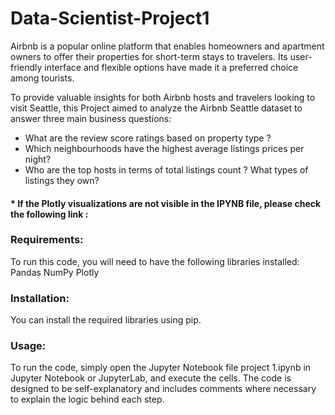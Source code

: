 # Data-Scientist-Project1

Airbnb is a popular online platform that enables homeowners and apartment owners to offer their properties for short-term stays to travelers. Its user-friendly interface and flexible options have made it a preferred choice among tourists.


To provide valuable insights for both Airbnb hosts and travelers looking to visit Seattle, this Project aimed to analyze the Airbnb Seattle dataset to answer three main business questions:
- What are the review score ratings based on property type ?
- Which neighbourhoods have the highest average listings prices per night?
- Who are the top hosts in terms of total listings count ? What types of listings they own?

#### * If the Plotly visualizations are not visible in the IPYNB file, please check the following link : 

### Requirements:
To run this code, you will need to have the following libraries installed:
Pandas
NumPy
Plotly

### Installation:
You can install the required libraries using pip. 

### Usage:
To run the code, simply open the Jupyter Notebook file project 1.ipynb in Jupyter Notebook or JupyterLab, and execute the cells. The code is designed to be self-explanatory and includes comments where necessary to explain the logic behind each step.
